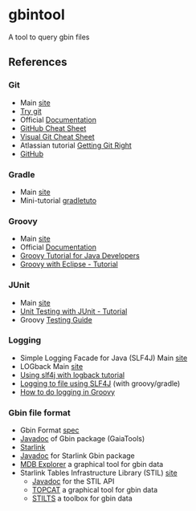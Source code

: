 # gbintool
A tool to query gbin files

## References
### Git
* Main [site](https://git-scm.com/)
* [Try git](http://try.github.com/)
* Official [Documentation](https://git-scm.com/doc)
* [GitHub Cheat Sheet](https://training.github.com/kit/downloads/github-git-cheat-sheet.pdf)
* [Visual Git Cheat Sheet](http://ndpsoftware.com/git-cheatsheet.html)
* Atlassian tutorial [Getting Git Right](https://www.atlassian.com/git/)
* [GitHub](https://github.com/)

### Gradle
* Main [site](https://gradle.org/)
* Mini-tutorial [gradletuto](https://github.com/hal91190/gradletuto)

### Groovy
* Main [site](http://www.groovy-lang.org/)
* Official [Documentation](http://www.groovy-lang.org/documentation.html)
* [Groovy Tutorial for Java Developers](https://www.timroes.de/2015/06/27/groovy-tutorial-for-java-developers/)
* [Groovy with Eclipse - Tutorial](http://www.vogella.com/tutorials/Groovy/article.html)

### JUnit
* Main [site](http://junit.org/)
* [Unit Testing with JUnit - Tutorial ](http://www.vogella.com/tutorials/JUnit/article.html)
* Groovy [Testing Guide](http://docs.groovy-lang.org/docs/latest/html/documentation/core-testing-guide.html)

### Logging
* Simple Logging Facade for Java (SLF4J) Main [site](http://www.slf4j.org/)
* LOGback Main [site](http://logback.qos.ch/)
* [Using slf4j with logback tutorial](http://www.javacodegeeks.com/2012/04/using-slf4j-with-logback-tutorial.html)
* [Logging to file using SLF4J](http://vazexqi.github.io/posts/2013/02/24/groovy-slf4j.html) (with groovy/gradle)
* [How to do logging in Groovy](http://blog.bripkens.de/2012/02/how-to-do-logging-groovy-tutorial/)

### Gbin file format
* Gbin Format [spec](http://svn.ari.uni-heidelberg.de/svn/gavo/hdinputs/gums/docs/Gbin-format-spec.pdf)
* [Javadoc](http://gaia.esac.esa.int/GaiaTools/api/latest/index.html?gaia/cu1/tools/dal/gbin/package-summary.html) of Gbin package (GaiaTools)
* [Starlink](http://starlink.eao.hawaii.edu/starlink)
* [Javadoc](http://www.starlink.rl.ac.uk/star/starjava/docs/gbin/javadocs/) for Starlink Gbin package
* [MDB Explorer](http://gaia.esac.esa.int/mdbexp/) a graphical tool for gbin data
* Starlink Tables Infrastructure Library (STIL) [site](http://www.star.bristol.ac.uk/~mbt/stil/)
  * [Javadoc](http://www.star.bristol.ac.uk/~mbt/stil/javadocs) for the STIL API
  * [TOPCAT](http://www.star.bristol.ac.uk/~mbt/topcat/) a graphical tool for gbin data
  * [STILTS](http://www.star.bristol.ac.uk/~mbt/stilts/) a toolbox for gbin data
